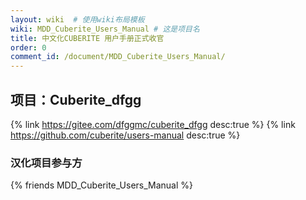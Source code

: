 ```yaml
---
layout: wiki  # 使用wiki布局模板
wiki: MDD_Cuberite_Users_Manual # 这是项目名
title: 中文化CUBERITE 用户手册正式收官
order: 0
comment_id: /document/MDD_Cuberite_Users_Manual/
---
```

## 项目：Cuberite_dfgg

{% link https://gitee.com/dfggmc/cuberite_dfgg desc:true %}
{% link https://github.com/cuberite/users-manual desc:true %}

### 汉化项目参与方

{% friends MDD_Cuberite_Users_Manual %}
